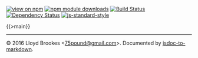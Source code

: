 [![view on npm](http://img.shields.io/npm/v/reduce-unique.svg)](https://www.npmjs.org/package/reduce-unique)
[![npm module downloads](http://img.shields.io/npm/dt/reduce-unique.svg)](https://www.npmjs.org/package/reduce-unique)
[![Build Status](https://travis-ci.org/75lb/reduce-unique.svg?branch=master)](https://travis-ci.org/75lb/reduce-unique)
[![Dependency Status](https://david-dm.org/75lb/reduce-unique.svg)](https://david-dm.org/75lb/reduce-unique)
[![js-standard-style](https://img.shields.io/badge/code%20style-standard-brightgreen.svg)](https://github.com/feross/standard)

{{>main}}

* * *

&copy; 2016 Lloyd Brookes \<75pound@gmail.com\>. Documented by [jsdoc-to-markdown](https://github.com/jsdoc2md/jsdoc-to-markdown).
